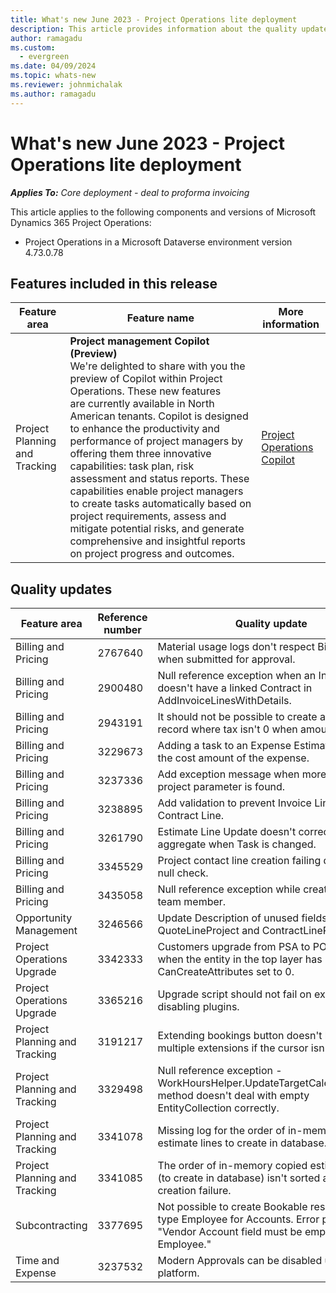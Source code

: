 ```yaml
---
title: What's new June 2023 - Project Operations lite deployment
description: This article provides information about the quality updates that are available in the June 2023 release of Microsoft Dynamics 365 Project Operations lite deployment.
author: ramagadu
ms.custom:
  - evergreen
ms.date: 04/09/2024
ms.topic: whats-new
ms.reviewer: johnmichalak 
ms.author: ramagadu
---
```


# What's new June 2023 - Project Operations lite deployment

_**Applies To:** Core deployment - deal to proforma invoicing_

This article applies to the following components and versions of Microsoft Dynamics 365 Project Operations:

- Project Operations in a Microsoft Dataverse environment version 4.73.0.78

## Features included in this release

| Feature area | Feature name | More information |
| --- | --- | --- |
|Project Planning and Tracking| **Project management Copilot (Preview)**<br>We're delighted to share with you the preview of Copilot within Project Operations. These new features are currently available in North American tenants. Copilot is designed to enhance the productivity and performance of project managers by offering them three innovative capabilities: task plan, risk assessment and status reports. These capabilities enable project managers to create tasks automatically based on project requirements, assess and mitigate potential risks, and generate comprehensive and insightful reports on project progress and outcomes. | [Project Operations Copilot](/dynamics365/project-operations/project-management/copilot-features) |

## Quality updates

| Feature area | Reference number | Quality update |
| --- | --- | --- |
|Billing and Pricing|2767640|Material usage logs don't respect Billing type when submitted for approval.|
|Billing and Pricing|2900480|Null reference exception when an Invoice doesn't have a linked Contract in AddInvoiceLinesWithDetails.|
|Billing and Pricing|2943191|It should not be possible to create a Milestone record where tax isn't 0 when amount is 0.|
|Billing and Pricing|3229673|Adding a task to an Expense Estimates doubles the cost amount of the expense.|
|Billing and Pricing|3237336|Add exception message when more than one project parameter is found.|
|Billing and Pricing|3238895|Add validation to prevent Invoice Line without Contract Line.|
|Billing and Pricing|3261790|Estimate Line Update doesn't correctly aggregate when Task is changed.|
|Billing and Pricing|3345529|Project contact line creation failing due to no null check.|
|Billing and Pricing|3435058|Null reference exception while creating project team member.|
|Opportunity Management|3246566|Update Description of unused fields on Project: QuoteLineProject and ContractLineProject.|
|Project Operations Upgrade|3342333|Customers upgrade from PSA to PO are failing when the entity in the top layer has CanCreateAttributes set to 0.|
|Project Operations Upgrade|3365216|Upgrade script should not fail on exception disabling plugins.|
|Project Planning and Tracking|3191217|Extending bookings button doesn't block multiple extensions if the cursor isn't moved.|
|Project Planning and Tracking|3329498|Null reference exception - WorkHoursHelper.UpdateTargetCalendarRules() method doesn't deal with empty EntityCollection correctly.|
|Project Planning and Tracking|3341078|Missing log for the order of in-memory copied estimate lines to create in database.|
|Project Planning and Tracking|3341085|The order of in-memory copied estimate lines (to create in database) isn't sorted and causes creation failure.|
|Subcontracting|3377695|Not possible to create Bookable resources of type Employee for Accounts. Error presented: "Vendor Account field must be empty for an Employee."|
|Time and Expense|3237532|Modern Approvals can be disabled using power platform.|
